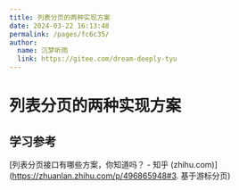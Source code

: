 ```yaml
---
title: 列表分页的两种实现方案
date: 2024-03-22 16:13:48
permalink: /pages/fc6c35/
author: 
  name: 沉梦听雨
  link: https://gitee.com/dream-deeply-tyu
---
```

# 列表分页的两种实现方案





## 学习参考

[列表分页接口有哪些方案，你知道吗？ - 知乎 (zhihu.com)](https://zhuanlan.zhihu.com/p/496865948#3. 基于游标分页)